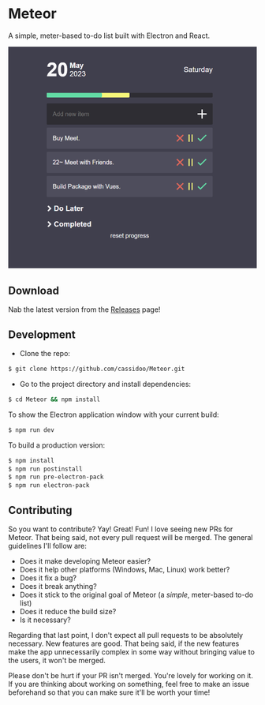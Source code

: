 # Meteor

A simple, meter-based to-do list built with Electron and React.

![Meteor](https://raw.githubusercontent.com/Hideko-Dev/Meteor/master/assets/%E3%82%B9%E3%82%AF%E3%83%AA%E3%83%BC%E3%83%B3%E3%82%B7%E3%83%A7%E3%83%83%E3%83%88%202023-05-20%20221701.png)

## Download

Nab the latest version from the [Releases](https://github.com/Hideko-Dev/Meteor/releases) page!

## Development

- Clone the repo:

```bash
$ git clone https://github.com/cassidoo/Meteor.git
```

- Go to the project directory and install dependencies:

```bash
$ cd Meteor && npm install
```

To show the Electron application window with your current build:

```bash
$ npm run dev
```

To build a production version:

```bash
$ npm install
$ npm run postinstall
$ npm run pre-electron-pack
$ npm run electron-pack
```

## Contributing

So you want to contribute? Yay! Great! Fun!
I love seeing new PRs for Meteor. That being said, not every pull request will be merged. The general guidelines I'll follow are:

- Does it make developing Meteor easier?
- Does it help other platforms (Windows, Mac, Linux) work better?
- Does it fix a bug?
- Does it break anything?
- Does it stick to the original goal of Meteor (a _simple_, meter-based to-do list)
- Does it reduce the build size?
- Is it necessary?

Regarding that last point, I don't expect all pull requests to be absolutely necessary. New features are good. That being said, if the new features make the app unnecessarily complex in some way without bringing value to the users, it won't be merged.

Please don't be hurt if your PR isn't merged. You're lovely for working on it. If you are thinking about working on something, feel free to make an issue beforehand so that you can make sure it'll be worth your time!
